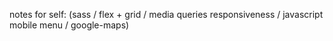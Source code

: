notes for self: (sass / flex + grid / media queries responsiveness / javascript mobile menu / google-maps)
